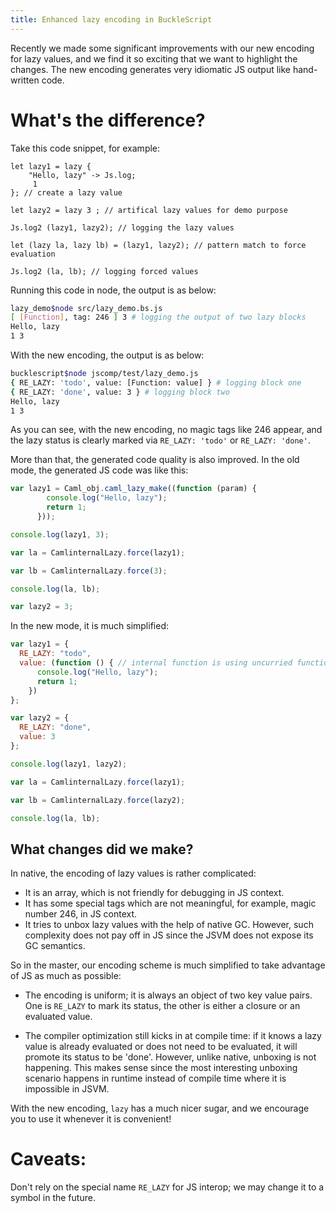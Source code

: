 ```yaml
---
title: Enhanced lazy encoding in BuckleScript
---
```




Recently we made some significant improvements with our new encoding for lazy values, and we find it so exciting that we want to highlight the changes. The new encoding generates very idiomatic JS output like hand-written code.

# What's the difference?

Take this code snippet, for example:

```reasonml
let lazy1 = lazy {
    "Hello, lazy" -> Js.log;
     1
}; // create a lazy value

let lazy2 = lazy 3 ; // artifical lazy values for demo purpose

Js.log2 (lazy1, lazy2); // logging the lazy values

let (lazy la, lazy lb) = (lazy1, lazy2); // pattern match to force evaluation

Js.log2 (la, lb); // logging forced values
```

Running this code in node, the output is as below:
```bash
lazy_demo$node src/lazy_demo.bs.js 
[ [Function], tag: 246 ] 3 # logging the output of two lazy blocks
Hello, lazy
1 3
```

With the new encoding, the output is as below:
```bash
bucklescript$node jscomp/test/lazy_demo.js 
{ RE_LAZY: 'todo', value: [Function: value] } # logging block one
{ RE_LAZY: 'done', value: 3 } # logging block two
Hello, lazy
1 3
```
As you can see, with the new encoding, no magic tags like 246  appear, and the lazy status is clearly marked via `RE_LAZY: 'todo'` or `RE_LAZY: 'done'`.

More than that, the generated code quality is also improved. In the old mode, the generated JS code was like this:

```js
var lazy1 = Caml_obj.caml_lazy_make((function (param) {
        console.log("Hello, lazy");
        return 1;
      }));

console.log(lazy1, 3);

var la = CamlinternalLazy.force(lazy1);

var lb = CamlinternalLazy.force(3);

console.log(la, lb);

var lazy2 = 3;
```

In the new mode, it is much simplified:
```js
var lazy1 = {
  RE_LAZY: "todo",
  value: (function () { // internal function is using uncurried function for performance
      console.log("Hello, lazy");
      return 1;
    })
};

var lazy2 = {
  RE_LAZY: "done",
  value: 3
};

console.log(lazy1, lazy2);

var la = CamlinternalLazy.force(lazy1);

var lb = CamlinternalLazy.force(lazy2);

console.log(la, lb);
```

## What changes did we make?

In native, the encoding of lazy values is rather complicated: 

- It is an array, which is not friendly for debugging in JS context.
- It has some special tags which are not meaningful, for example, magic number 246, in JS context.
- It tries to unbox lazy values with the help of native GC. However, such complexity does not pay off in JS since the JSVM does not expose its GC semantics.

So in the master, our encoding scheme is much simplified to take advantage of JS as much as possible:

- The encoding is uniform; it is always an object of two key value pairs. One is `RE_LAZY` to mark its status, 
the other is either a closure or an evaluated value.

- The compiler optimization still kicks in at compile time: if it knows a lazy value is already evaluated or does not need to be evaluated, it will promote its status to be 'done'. However, unlike native, unboxing is not happening. This makes sense since the most interesting unboxing scenario happens in runtime instead of compile time where it is impossible in JSVM.


With the new encoding, `lazy` has a much nicer sugar, and we encourage you to use it whenever it is convenient!

# Caveats:

Don't rely on the special name `RE_LAZY` for JS interop; we may change it to a symbol in the future.

